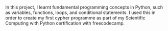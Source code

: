 In this project, I learnt fundamental programming concepts in Python, such as variables, functions, loops, and conditional statements. I used this in order to create my first cypher programme as part of my Scientific Computing with Python certification with freecodecamp.

